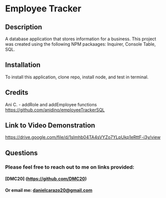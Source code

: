 # Employee Tracker

## Description
A database application that stores information for a business. This project was created using the following NPM packaages: Inquirer, Console Table, SQL.

## Installation 
To install this application, clone repo, install node, and test in terminal.

## Credits
Ani C. - addRole and addEmployee functions 
https://github.com/anidino/employeeTrackerSQL

## Link to Video Demonstration
https://drive.google.com/file/d/1slmhb04TA4sVYZo7YLpUkp1eRttF-i3y/view

## Questions 
### Please feel free to reach out to me on links provided:
#### [DMC20] (https://github.com/DMC20)
#### Or email me: danielcarazo20@gmail.com